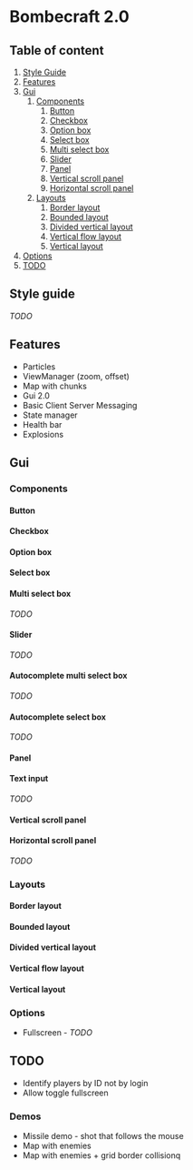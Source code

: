 # Bombecraft 2.0

## Table of content
 1. [Style Guide](#style-guide)
 2. [Features](#features)
 3. [Gui](#gui)
     1. [Components](#components)
         1. [Button](#button)
         2. [Checkbox](#Checkbox)
         3. [Option box](#option-box)
         4. [Select box](#select-box)
         5. [Multi select box](#multi-select-box)
         6. [Slider](#slider)
         7. [Panel](#slider)
         8. [Vertical scroll panel](#vertical-flow-layout)
         9. [Horizontal scroll panel](#horizontal-scroll-panel)
     2. [Layouts](#layouts)
         1. [Border layout](#border-layout)
         2. [Bounded layout](#bounded-layout)
         3. [Divided vertical layout](#divided-vertical-layout)
         4. [Vertical flow layout](#vertical-flow-layout)
         5. [Vertical layout](#vertical-layout)
 3. [Options](#options)
 3. [TODO](#todo)
## Style guide
 _TODO_
## Features
 - Particles
 - ViewManager (zoom, offset)
 - Map with chunks
 - Gui 2.0
 - Basic Client Server Messaging
 - State manager
 - Health bar
 - Explosions
 
## Gui
### Components
#### Button
#### Checkbox
#### Option box
#### Select box
#### Multi select box
 _TODO_
#### Slider
 _TODO_
#### Autocomplete multi select box
 _TODO_
#### Autocomplete select box
 _TODO_
#### Panel
#### Text input
 _TODO_
#### Vertical scroll panel
#### Horizontal scroll panel
 _TODO_
 
### Layouts
#### Border layout
#### Bounded layout
#### Divided vertical layout
#### Vertical flow layout
#### Vertical layout

### Options
 - Fullscreen - _TODO_

## TODO
 - Identify players by ID not by login
 - Allow toggle fullscreen
### Demos
 - Missile demo - shot that follows the mouse
 - Map with enemies
 - Map with enemies + grid border collisionq
